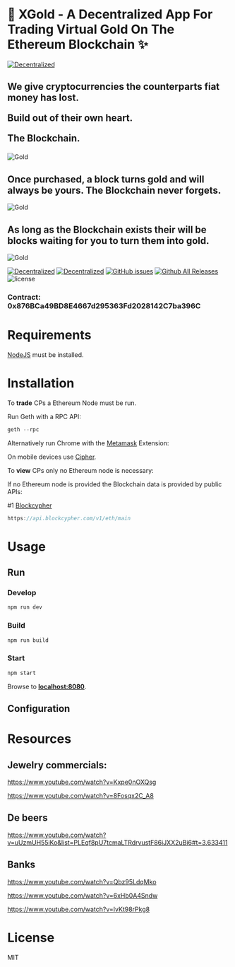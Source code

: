 # 🔑 XGold - A Decentralized App For Trading Virtual Gold On The Ethereum Blockchain ✨

[![Decentralized](https://img.shields.io/badge/App-online🔑-green.svg)](https://xgold.cc)

## <p>We give cryptocurrencies the counterparts fiat money has lost.</p><p>Build out of their own heart.<p>The Blockchain.</p>

![Gold](resources/xgold-screen-sell.png)

## Once purchased, a block turns gold and will always be yours. The Blockchain never forgets.

![Gold](resources/xgold-screen-buy.png)

## As long as the Blockchain exists their will be blocks waiting for you to turn them into gold.

![Gold](resources/xgold-screen-xgold.png)

[![Decentralized](https://img.shields.io/badge/Blockchain-ETH-blue.svg)](https://ethereum.org)
[![Decentralized](https://img.shields.io/badge/data-decentralized-blue.svg)](https://ethereum.org) [![GitHub issues](https://img.shields.io/github/issues/florianmaxim/xgold.svg)](https://github.com/florianmaxim/xgold/issues) [![Github All Releases](https://img.shields.io/github/downloads/florianmaxim/xgold/total.svg)](https://github.com/florianmaxim/xgold) 
![license](https://img.shields.io/github/license/mashape/apistatus.svg)


### Contract: 0x876BCa49BD8E4667d295363Fd2028142C7ba396C

# Requirements

[NodeJS](https://nodejs.org) must be installed.

# Installation

To **trade** CPs a Ethereum Node must be run.

Run Geth with a RPC API:

```javascript
geth --rpc
```

Alternatively run Chrome with the [Metamask](https://metamask.io/) Extension:

On mobile devices use [Cipher](https://www.cipherbrowser.com/).

To **view** CPs only no Ethereum node is necessary:

If no Ethereum node is provided the Blockchain data is provided by public APIs:

#1 [Blockcypher](https://www.blockcypher.com/dev/ethereum/#introduction)
```javascript
https://api.blockcypher.com/v1/eth/main
```

# Usage

## Run

### Develop

```javascript
npm run dev
```

### Build

```javascript
npm run build
``` 

### Start

```javascript
npm start
```

Browse to **[localhost:8080](http://localhost:8080)**.

## Configuration


# Resources

## Jewelry commercials:

https://www.youtube.com/watch?v=Kxpe0nOXQsg

https://www.youtube.com/watch?v=8Fosqx2C_A8

## De beers
https://www.youtube.com/watch?v=uUzmUH55iKo&list=PLEqf8pU7tcmaLTRdrvustF86iJXX2uBi6#t=3.633411

## Banks

https://www.youtube.com/watch?v=Qbz95LdqMko

https://www.youtube.com/watch?v=6xHb0A4Sndw

https://www.youtube.com/watch?v=IvKt98rPkg8

# License

MIT